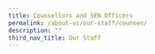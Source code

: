```yaml
---
title: Counsellors and SEN Officers
permalink: /about-us/our-staff/counsen/
description: ""
third_nav_title: Our Staff
---
```

